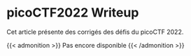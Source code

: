 # picoCTF2022 Writeup

Cet article présente des corrigés des défis du picoCTF 2022.
<!--more-->

{{< admonition >}}
Pas encore disponible
{{< /admonition >}}


